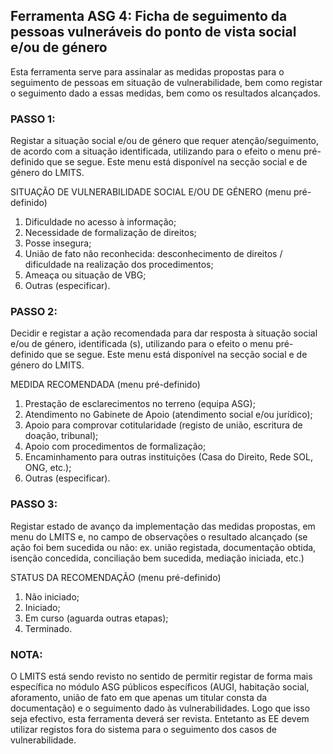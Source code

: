 ## Ferramenta ASG 4: Ficha de seguimento da pessoas vulneráveis do ponto de vista social e/ou de género

Esta ferramenta serve para assinalar as medidas propostas para o seguimento de pessoas em situação de vulnerabilidade, bem como registar o seguimento dado a essas medidas, bem como os resultados alcançados.

### PASSO 1:

Registar a situação social e/ou de género que requer atenção/seguimento, de acordo com a situação identificada, utilizando para o efeito o menu pré-definido que se segue. Este menu está disponível na secção social e de género do LMITS.

SITUAÇÃO DE VULNERABILIDADE SOCIAL E/OU DE GÉNERO \(menu pré-definido\)

1. Dificuldade no acesso à informação;
2. Necessidade de formalização de direitos;
3. Posse insegura;
4. União de fato não reconhecida: desconhecimento de direitos / dificuldade na realização dos procedimentos;
5. Ameaça ou situação de VBG;
6. Outras \(especificar\).

### PASSO 2:

Decidir e registar a ação recomendada para dar resposta à situação social e/ou de género, identificada \(s\), utilizando para o efeito o menu pré-definido que se segue. Este menu está disponível na secção social e de género do LMITS.

MEDIDA RECOMENDADA \(menu pré-definido\)

1. Prestação de esclarecimentos no terreno \(equipa ASG\);
2. Atendimento no Gabinete de Apoio \(atendimento social e/ou jurídico\);
3. Apoio para comprovar cotitularidade \(registo de união, escritura de doação, tribunal\);
4. Apoio com procedimentos de formalização;
5. Encaminhamento para outras instituições \(Casa do Direito, Rede SOL, ONG, etc.\);
6. Outras \(especificar\).

### PASSO 3:

Registar estado de avanço da implementação das medidas propostas, em menu do LMITS e, no campo de observações o resultado alcançado \(se ação foi bem sucedida ou não: ex. união registada, documentação obtida, isenção concedida, conciliação bem sucedida, mediação iniciada, etc.\)

STATUS DA RECOMENDAÇÃO \(menu pré-definido\)

1. Não iniciado;
2. Iniciado;
3. Em curso \(aguarda outras etapas\);
4. Terminado.

### NOTA:

O LMITS está sendo revisto no sentido de permitir registar de forma mais específica no módulo ASG públicos específicos \(AUGI, habitação social, aforamento, união de fato em que apenas um titular consta da documentação\) e o seguimento dado às vulnerabilidades. Logo que isso seja efectivo, esta ferramenta deverá ser revista. Entetanto as EE devem utilizar registos fora do sistema para o seguimento dos casos de vulnerabilidade.

